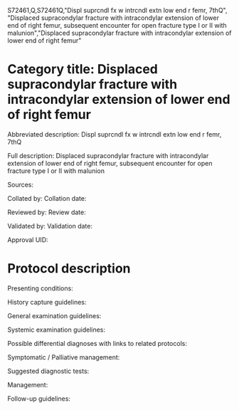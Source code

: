 S72461,Q,S72461Q,"Displ suprcndl fx w intrcndl extn low end r femr, 7thQ", "Displaced supracondylar fracture with intracondylar extension of lower end of right femur, subsequent encounter for open fracture type I or II with malunion","Displaced supracondylar fracture with intracondylar extension of lower end of right femur"
# Category title: Displaced supracondylar fracture with intracondylar extension of lower end of right femur

Abbreviated description: Displ suprcndl fx w intrcndl extn low end r femr, 7thQ

Full description: Displaced supracondylar fracture with intracondylar extension of lower end of right femur, subsequent encounter for open fracture type I or II with malunion

Sources:

Collated by:
Collation date:

Reviewed by:
Review date:

Validated by:
Validation date:

Approval UID:

# Protocol description

Presenting conditions:

History capture guidelines:

General examination guidelines:

Systemic examination guidelines:

Possible differential diagnoses with links to related protocols:

Symptomatic / Palliative management:

Suggested diagnostic tests:

Management:

Follow-up guidelines:
